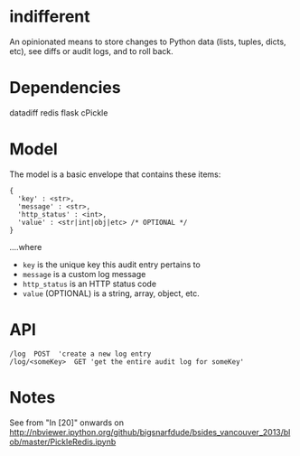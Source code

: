 # indifferent

An opinionated means to store changes to Python data (lists, tuples, dicts, etc), see diffs or audit logs, and to roll back.

# Dependencies

datadiff
redis
flask
cPickle

# Model

The model is a basic envelope that contains these items:

    {
      'key' : <str>, 
      'message' : <str>,
      'http_status' : <int>,
      'value' : <str|int|obj|etc> /* OPTIONAL */ 
    }

....where
 - ```key``` is the unique key this audit entry pertains to
 - ```message``` is a custom log message
 - ```http_status``` is an HTTP status code
 - ```value``` (OPTIONAL) is a string, array, object, etc.


# API

    /log  POST  'create a new log entry
    /log/<someKey>  GET 'get the entire audit log for someKey'

# Notes

See from "In [20]" onwards on http://nbviewer.ipython.org/github/bigsnarfdude/bsides_vancouver_2013/blob/master/PickleRedis.ipynb

